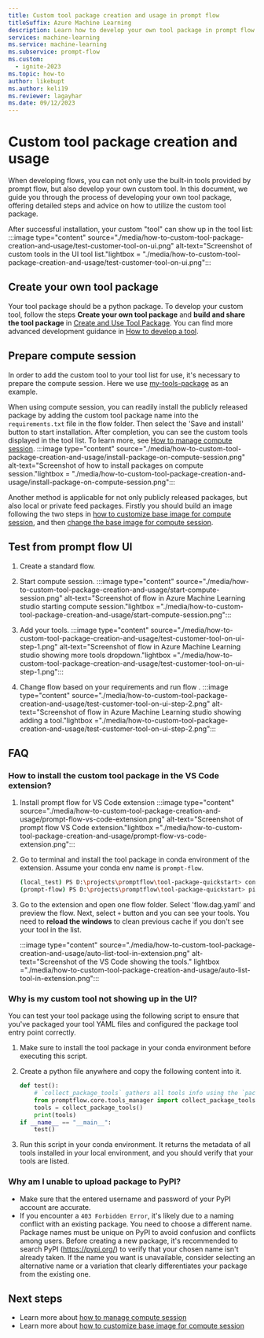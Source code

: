 ```yaml
---
title: Custom tool package creation and usage in prompt flow
titleSuffix: Azure Machine Learning
description: Learn how to develop your own tool package in prompt flow.
services: machine-learning
ms.service: machine-learning
ms.subservice: prompt-flow
ms.custom:
  - ignite-2023
ms.topic: how-to
author: likebupt
ms.author: keli19
ms.reviewer: lagayhar
ms.date: 09/12/2023
---
```


# Custom tool package creation and usage

When developing flows, you can not only use the built-in tools provided by prompt flow, but also develop your own custom tool. In this document, we guide you through the process of developing your own tool package, offering detailed steps and advice on how to utilize the custom tool package.

After successful installation, your custom "tool" can show up in the tool list:
:::image type="content" source="./media/how-to-custom-tool-package-creation-and-usage/test-customer-tool-on-ui.png" alt-text="Screenshot of custom tools in the UI tool list."lightbox = "./media/how-to-custom-tool-package-creation-and-usage/test-customer-tool-on-ui.png":::

## Create your own tool package

Your tool package should be a python package. To develop your custom tool, follow the steps **Create your own tool package** and **build and share the tool package** in [Create and Use Tool Package](https://microsoft.github.io/promptflow/how-to-guides/develop-a-tool/create-and-use-tool-package.html). You can find more advanced development guidance in [How to develop a tool](https://microsoft.github.io/promptflow/how-to-guides/develop-a-tool/index.html).

## Prepare compute session

In order to add the custom tool to your tool list for use, it's necessary to prepare the compute session. Here we use [my-tools-package](https://pypi.org/project/my-tools-package/) as an example.

When using compute session, you can readily install the publicly released package by adding the custom tool package name into the `requirements.txt` file in the flow folder. Then select the 'Save and install' button to start installation. After completion, you can see the custom tools displayed in the tool list. To learn more, see [How to manage compute session](./how-to-manage-compute-session.md).
:::image type="content" source="./media/how-to-custom-tool-package-creation-and-usage/install-package-on-compute-session.png" alt-text="Screenshot of how to install packages on compute session."lightbox = "./media/how-to-custom-tool-package-creation-and-usage/install-package-on-compute-session.png":::

Another method is applicable for not only publicly released packages, but also local or private feed packages. Firstly you should build an image following the two steps in [how to customize base image for compute session](./how-to-customize-session-base-image.md), and then [change the base image for compute session](./how-to-manage-compute-session.md#change-the-base-image-for-compute-session).

## Test from prompt flow UI
1. Create a standard flow.
2. Start compute session.
    :::image type="content" source="./media/how-to-custom-tool-package-creation-and-usage/start-compute-session.png" alt-text="Screenshot of flow in Azure Machine Learning studio starting compute session."lightbox ="./media/how-to-custom-tool-package-creation-and-usage/start-compute-session.png":::

3. Add your tools.
    :::image type="content" source="./media/how-to-custom-tool-package-creation-and-usage/test-customer-tool-on-ui-step-1.png" alt-text="Screenshot of flow in Azure Machine Learning studio showing more tools dropdown."lightbox ="./media/how-to-custom-tool-package-creation-and-usage/test-customer-tool-on-ui-step-1.png":::
4. Change flow based on your requirements and run flow .
    :::image type="content" source="./media/how-to-custom-tool-package-creation-and-usage/test-customer-tool-on-ui-step-2.png" alt-text="Screenshot of flow in Azure Machine Learning studio showing adding a tool."lightbox ="./media/how-to-custom-tool-package-creation-and-usage/test-customer-tool-on-ui-step-2.png":::

## FAQ
### How to install the custom tool package in the VS Code extension?
1. Install prompt flow for VS Code extension
    :::image type="content" source="./media/how-to-custom-tool-package-creation-and-usage/prompt-flow-vs-code-extension.png" alt-text="Screenshot of prompt flow VS Code extension."lightbox ="./media/how-to-custom-tool-package-creation-and-usage/prompt-flow-vs-code-extension.png":::
2. Go to terminal and install the tool package in conda environment of the extension. Assume your conda env name is `prompt-flow`.

   ```sh
   (local_test) PS D:\projects\promptflow\tool-package-quickstart> conda activate prompt-flow
   (prompt-flow) PS D:\projects\promptflow\tool-package-quickstart> pip install my-tools-package==0.0.1
   ```

3. Go to the extension and open one flow folder. Select 'flow.dag.yaml' and preview the flow. Next, select `+` button and you can see your tools. You need to **reload the windows** to clean previous cache if you don't see your tool in the list.

    :::image type="content" source="./media/how-to-custom-tool-package-creation-and-usage/auto-list-tool-in-extension.png" alt-text="Screenshot of the VS Code showing the tools." lightbox ="./media/how-to-custom-tool-package-creation-and-usage/auto-list-tool-in-extension.png":::

### Why is my custom tool not showing up in the UI?
You can test your tool package using the following script to ensure that you've packaged your tool YAML files and configured the package tool entry point correctly.

  1. Make sure to install the tool package in your conda environment before executing this script.
  2. Create a python file anywhere and copy the following content into it.

      ```python
      def test():
          # `collect_package_tools` gathers all tools info using the `package-tools` entry point. This ensures that your package is correctly packed and your tools are accurately collected. 
          from promptflow.core.tools_manager import collect_package_tools
          tools = collect_package_tools()
          print(tools)
      if __name__ == "__main__":
          test()
      ```

  3. Run this script in your conda environment. It returns the metadata of all tools installed in your local environment, and you should verify that your tools are listed.

### Why am I unable to upload package to PyPI?

- Make sure that the entered username and password of your PyPI account are accurate.
- If you encounter a `403 Forbidden Error`, it's likely due to a naming conflict with an existing package. You need to choose a different name. Package names must be unique on PyPI to avoid confusion and conflicts among users. Before creating a new package, it's recommended to search PyPI (https://pypi.org/) to verify that your chosen name isn't already taken. If the name you want is unavailable, consider selecting an alternative name or a variation that clearly differentiates your package from the existing one.

## Next steps

- Learn more about [how to manage compute session](./how-to-manage-compute-session.md)
- Learn more about [how to customize base image for compute session](./how-to-customize-session-base-image.md)
